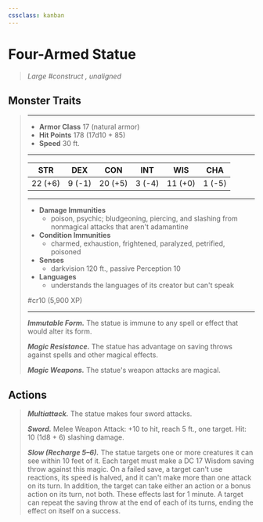 ```yaml
---
cssclass: kanban
---
```


# Four-Armed Statue
>*Large #construct , unaligned*
## Monster Traits
>___
>- **Armor Class** 17 (natural armor)
>- **Hit Points** 178 (17d10 + 85)
>- **Speed** 30 ft.
>___
>|STR|DEX|CON|INT|WIS|CHA|
>|:---:|:---:|:---:|:---:|:---:|:---:|
>|22 (+6)|9 (-1)|20 (+5)|3 (-4)|11 (+0)|1 (-5)|
>___
>- **Damage Immunities**
>	 - poison, psychic; bludgeoning, piercing, and slashing from nonmagical attacks that aren't adamantine
>- **Condition Immunities**
>	 - charmed, exhaustion, frightened, paralyzed, petrified, poisoned
>- **Senses**
>	 - darkvision 120 ft., passive Perception 10
>- **Languages**
>	 - understands the languages of its creator but can't speak
>
> #cr10 (5,900 XP)
>___
>***Immutable Form.*** The statue is immune to any spell or effect that would alter its form.  
>
>***Magic Resistance.*** The statue has advantage on saving throws against spells and other magical effects.  
>
>***Magic Weapons.*** The statue's weapon attacks are magical.  
>
## Actions
>***Multiattack.*** The statue makes four sword attacks.  
>
>***Sword.*** Melee Weapon Attack: +10 to hit, reach 5 ft., one target. Hit: 10 (1d8 + 6) slashing damage.  
>
>***Slow (Recharge 5–6).*** The statue targets one or more creatures it can see within 10 feet of it. Each target must make a DC 17 Wisdom saving throw against this magic. On a failed save, a target can't use reactions, its speed is halved, and it can't make more than one attack on its turn. In addition, the target can take either an action or a bonus action on its turn, not both. These effects last for 1 minute. A target can repeat the saving throw at the end of each of its turns, ending the effect on itself on a success.